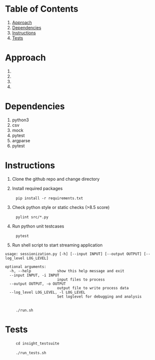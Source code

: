 # Table of Contents
1. [Approach](README.md#Approach)
2. [Dependencies](README.md#Dependencies)
3. [Instructions](README.md#Instructions)
4. [Tests](README.md#Tests)

# Approach
1. 
2.
3.
4.

# Dependencies
1. python3
2. csv
3. mock
4. pytest
5. argparse
6. pytest

# Instructions
1. Clone the github repo and change directory

2. Install required packages

&nbsp;&nbsp;&nbsp;&nbsp;&nbsp;&nbsp;&nbsp;&nbsp; `pip install -r requirements.txt`

3. Check python style or static checks (>8.5 score)

&nbsp;&nbsp;&nbsp;&nbsp;&nbsp;&nbsp;&nbsp;&nbsp; `pylint src/*.py`

4. Run python unit testcases

&nbsp;&nbsp;&nbsp;&nbsp;&nbsp;&nbsp;&nbsp;&nbsp; `pytest`

5. Run shell script to start streaming application

```
usage: sessionization.py [-h] [--input INPUT] [--output OUTPUT] [--log_level LOG_LEVEL]

optional arguments:
  -h, --help            show this help message and exit
  --input INPUT, -i INPUT
                        input files to process
  --output OUTPUT, -o OUTPUT
                        output file to write process data
  --log_level LOG_LEVEL, -l LOG_LEVEL
                        Set loglevel for debugging and analysis


```

&nbsp;&nbsp;&nbsp;&nbsp;&nbsp;&nbsp;&nbsp;&nbsp; `./run.sh`

# Tests
&nbsp;&nbsp;&nbsp;&nbsp;&nbsp;&nbsp;&nbsp;&nbsp; `cd insight_testsuite`

&nbsp;&nbsp;&nbsp;&nbsp;&nbsp;&nbsp;&nbsp;&nbsp; `./run_tests.sh`


